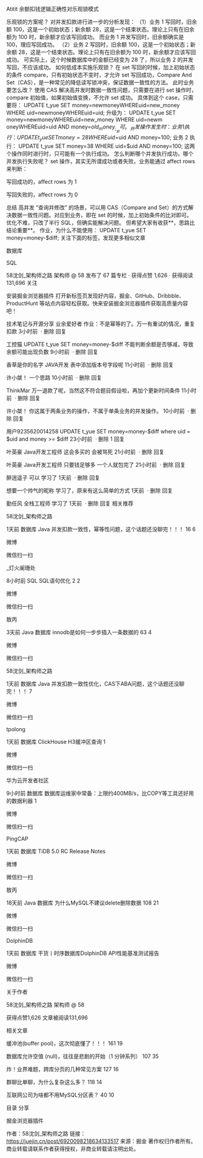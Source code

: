 Atitit 余额扣钱逻辑正确性对乐观锁模式



乐观锁的方案呢？
对并发扣款进行进一步的分析发现：
（1）业务 1 写回时，旧余额 100，这是一个初始状态；新余额 28，这是一个结束状态。理论上只有在旧余额为 100 时，新余额才应该写回成功。
而业务 1 并发写回时，旧余额确实是 100，理应写回成功。
（2）业务 2 写回时，旧余额 100，这是一个初始状态；新余额 28，这是一个结束状态。理论上只有在旧余额为 100 时，新余额才应该写回成功。
可实际上，这个时候数据库中的金额已经变为 28 了，所以业务 2 的并发写回，不应该成功。
如何低成本实施乐观锁？
在 set 写回的时候，加上初始状态的条件 compare，只有初始状态不变时，才允许 set 写回成功，Compare And Set（CAS），是一种常见的降低读写锁冲突，保证数据一致性的方法。
此时业务要怎么改？
使用 CAS 解决高并发时数据一致性问题，只需要在进行 set 操作时，compare 初始值，如果初始值变换，不允许 set 成功。
具体到这个 case，只需要将：
UPDATE t_yue SET money=newmoneyWHEREuid=new_money WHERE uid=newm​oneyWHEREuid=uid;
升级为：
UPDATE t_yue SET money=newmoneyWHEREuid=new_money WHERE uid=newm​oneyWHEREuid=uid AND money=$old_money_;__
即可。
_
并发操作发生时：
业务 1 执行：
UPDATE t_yue SET money=28 WHERE uid=$uid AND money=100;
业务 2 执行：
UPDATE t_yue SET money=38 WHERE uid=$uid AND money=100;
这两个操作同时进行时，只可能有一个执行成功。
怎么判断哪个并发执行成功，哪个并发执行失败呢？
set 操作，其实无所谓成功或者失败，业务能通过 affect rows 来判断：

写回成功的，affect rows 为 1


写回失败的，affect rows 为 0

总结
高并发 “查询并修改” 的场景，可以用 CAS（Compare and Set）的方式解决数据一致性问题。对应到业务，即在 set 的时候，加上初始条件的比对即可。
优化不难，只改了半行 SQL，但确实能解决问题。
但希望大家有收获**，思路比结论重要**。
作业，为什么不能使用：
UPDATE t_yue SET money=money-$diff;
关注下面的标签，发现更多相似文章

数据库

SQL



58沈剑_架构师之路 架构师 @ 58
发布了 67 篇专栏 · 获得点赞 1,626 · 获得阅读 131,696 
关注

安装掘金浏览器插件 
打开新标签页发现好内容，掘金、GitHub、Dribbble、ProductHunt 等站点内容轻松获取。快来安装掘金浏览器插件获取高质量内容吧！



技术笔记与开源分享 
业余爱好者
作业：不是幂等的了。万一有重试的情况，重复扣款
3小时前
 · 删除
回复


工控猫
UPDATE t_yue SET money=money-$diff 不能判断余额是否够减，导致余额可能出现负数
9小时前
 · 删除
回复

香草是你的名字 
JAVA开发
表中添加版本号字段呢
11小时前
 · 删除
回复

许小桀！ 
一个思路
10小时前
 · 删除
回复

ThinkMar 
万一退款了呢，当然这不符合题目假设啦，再加个更新时间条件
11小时前
 · 删除
回复

许小桀！ 
你这属于两条业务的操作，不属于单条业务的并发操作。
10小时前
 · 删除
回复

用户9235620014258 
UPDATE t_yue SET money=money-$diff where uid = $uid and money >= $diff
23小时前
 · 删除
1
回复

叶英豪 
Java开发工程师
这会多买的 会被骂死
21小时前
 · 删除
回复

叶英豪 
Java开发工程师
只要钱足够多 一个人就包完了
21小时前
 · 删除
回复

醉逍遥子 
可以 学习了
1天前
 · 删除
回复

想要一个帅气的昵称 
学习了，原来有这么简单的方式
1天前
 · 删除
回复

勤任风 
全栈工程师
学习了
1天前
 · 删除
回复
相关推荐


58沈剑_架构师之路 

1天前
数据库 Java 
并发扣款一致性，幂等性问题，这个话题还没聊完！！！ 
16 
6 

微博 

微信扫一扫 





_灯火阑珊处 

8小时前
SQL 
SQL语句优化 
2 
2 

微博 

微信扫一扫 





敖丙 

3天前
Java 数据库 
innodb是如何一步步插入一条数据的 
63 
4 

微博 

微信扫一扫 





58沈剑_架构师之路 

1天前
数据库 Java 
并发扣款一致性优化，CAS下ABA问题，这个话题还没聊完！！！ 
7 


微博 

微信扫一扫 





tpolong 

1天前
数据库 
ClickHouse H3缓冲区查询 
1 


微博 

微信扫一扫 





华为云开发者社区 

9小时前
数据库 
数据库运维家中常备：上限约400MB/s，比COPY等工具还好用的数据利器 
1 


微博 

微信扫一扫 





PingCAP 

1天前
数据库 
TiDB 5.0 RC Release Notes 



微博 

微信扫一扫 





敖丙 

18天前
Java 数据库 
为什么MySQL不建议delete删除数据 
108 
21 

微博 

微信扫一扫 





DolphinDB 

1天前
数据库 
干货丨时序数据库DolphinDB API性能基准测试报告 



微博 

微信扫一扫 



关于作者

58沈剑_架构师之路 
架构师 @ 58

获得点赞1,626
文章被阅读131,696




相关文章

缓冲池(buffer pool)，这次彻底懂了！！！
161
19

数据库允许空值 (null)，往往是悲剧的开始（1 分钟系列）
107
35

炸！业界难题，跨库分页的几种常见方案
127
16

群聊比单聊，为什么复杂这么多？
118
14

互联网公司为啥都不用MySQL分区表？
40
10

目录
分享

掘金浏览器插件

作者：58沈剑_架构师之路
链接：https://juejin.cn/post/6920098218634133517
来源：掘金
著作权归作者所有。商业转载请联系作者获得授权，非商业转载请注明出处。

